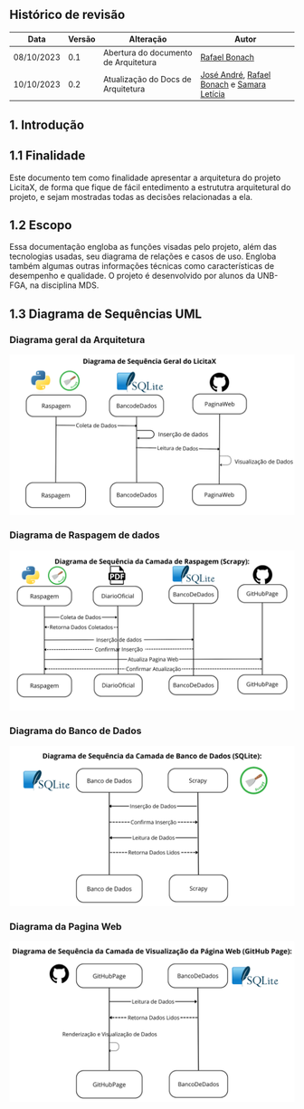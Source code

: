 ## Histórico de revisão

  |Data|Versão|Alteração|Autor|  
  |----|------|---------|-----|  
  |08/10/2023|0.1|Abertura do documento de Arquitetura|[Rafael Bonach](https://github.com/RafaBonach)|
  |10/10/2023|0.2|Atualização do Docs de Arquitetura|[José André](https://github.com/joseandre25), [Rafael Bonach](https://github.com/RafaBonach) e [Samara Letícia](https://github.com/samarawwleticia)
  
  
## 1. Introdução
## 1.1 Finalidade
Este documento tem como finalidade apresentar a arquitetura do projeto LicitaX, de forma que fique de fácil entedimento a estrututra arquitetural do projeto, e sejam mostradas todas as decisões relacionadas a ela.
  
## 1.2 Escopo
Essa documentação engloba as funções visadas pelo projeto, além das tecnologias usadas, seu diagrama de relações e casos de uso. Engloba também algumas outras informações técnicas como características de desempenho e qualidade. O projeto é desenvolvido por alunos da UNB-FGA, na disciplina MDS.

## 1.3 Diagrama de Sequências UML
### Diagrama geral da Arquitetura
![diagramageral](../assets/diagramageral.png)

### Diagrama de Raspagem de dados
![diagramaraspagem](../assets/diagramaraspagem.png)

### Diagrama do Banco de Dados
![diagramabd](../assets/diagramabd.png)

### Diagrama da Pagina Web
![diagramaweb](../assets/diagramaweb.png)